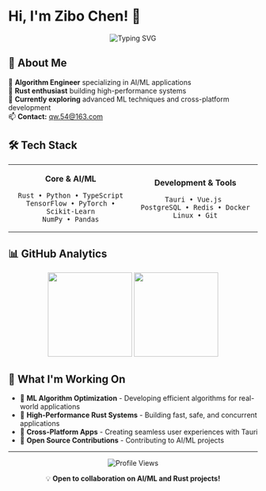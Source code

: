 # Hi, I'm Zibo Chen! 👋

<div align="center">
  <img src="https://readme-typing-svg.herokuapp.com?font=Fira+Code&pause=1000&color=2E9EF7&center=true&vCenter=true&width=435&lines=Algorithm+Engineer;AI%2FML+Specialist;Rust+Developer" alt="Typing SVG" />
</div>

## 🚀 About Me

🔭 **Algorithm Engineer** specializing in AI/ML applications  
🦀 **Rust enthusiast** building high-performance systems  
🌱 **Currently exploring** advanced ML techniques and cross-platform development  
📫 **Contact:** qw.54@163.com

## 🛠️ Tech Stack

<table align="center">
<tr>
<td align="center" width="50%">

**Core & AI/ML**
```
Rust • Python • TypeScript
TensorFlow • PyTorch • Scikit-Learn
NumPy • Pandas
```

</td>
<td align="center" width="50%">

**Development & Tools**
```
Tauri • Vue.js 
PostgreSQL • Redis • Docker
Linux • Git
```

</td>
</tr>
</table>

## 📊 GitHub Analytics

<div align="center">
  <img height="170em" src="https://github-readme-stats.vercel.app/api?username=zibo-chen&show_icons=true&theme=tokyonight&hide_border=true&include_all_commits=true&count_private=true"/>
  <img height="170em" src="https://github-readme-stats.vercel.app/api/top-langs/?username=zibo-chen&layout=compact&theme=tokyonight&hide_border=true"/>
</div>


## 🎯 What I'm Working On

- 🧠 **ML Algorithm Optimization** - Developing efficient algorithms for real-world applications
- 🦀 **High-Performance Rust Systems** - Building fast, safe, and concurrent applications  
- 📱 **Cross-Platform Apps** - Creating seamless user experiences with Tauri
- 🤖 **Open Source Contributions** - Contributing to AI/ML projects

---

<div align="center">
  <img src="https://komarev.com/ghpvc/?username=zibo-chen&color=blueviolet&style=flat-square" alt="Profile Views"/>
  
  💡 **Open to collaboration on AI/ML and Rust projects!**
</div>
